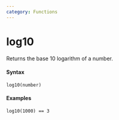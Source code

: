 ```yaml
---
category: Functions
---
```


# log10
Returns the base 10 logarithm of a number.

#### Syntax
```
log10(number)
```

#### Examples
```
log10(1000) == 3
```
